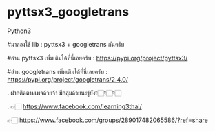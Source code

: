 # pyttsx3_googletrans
Python3

#มาลองใช้ lib : pyttsx3 + googletrans กันครับ

#อ่าน pyttsx3 เพิ่มเติมได้ที่นี่เลยครับ  : https://pypi.org/project/pyttsx3/

#อ่าน googletrans เพิ่มเติมได้ที่นี่เลยครับ  : https://pypi.org/project/googletrans/2.4.0/

.
ฝากติดตามเพจด้วยจ้า มีกลุ่มด้วยนะรู้ยัง👇🏻👇🏻👇🏻

.
👉🏻 https://www.facebook.com/learning3thai/

👉🏻 https://www.facebook.com/groups/289017482065586/?ref=share
